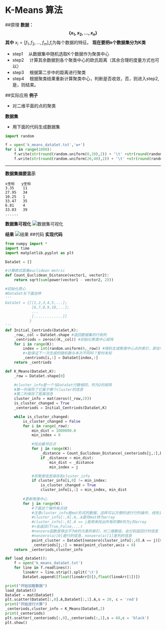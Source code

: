 # K-Means 算法

##原理
**数据：$$ \{{x_1,x_2,...,x_n}\} $$**
**其中**
$x_i = [f_1,f_2,...,f_m]$,$f_i$为每个数据的特征。
**现在要把n个数据集分为K类**
* step1
&ensp;&ensp;从数据集中随机选取K个数据作为聚类中心
* step2
&ensp;&ensp;计算其余数据到各个聚类中心的欧氏距离（其余合理的度量方式也可以）
* step3
&ensp;&ensp;根据第二步中的距离进行聚类
* step4
&ensp;&ensp;根据聚类结果重新计算聚类中心，判断是否收敛，否，则进入step2,是，则结束。

##实际应用
**例子**
* 对二维平面的点的聚类

**数据集**
* 用下面的代码生成数据集
``` python {.line-numbers}
import random

f = open('k_means_dataSet.txt','w+')
for i in range(1000):
    f.write(str(round(random.uniform(0,20),2)) + '\t' +str(round(random.uniform(0,20))) + '\n')
    f.write(str(round(random.uniform(20,40),2)) + '\t' +str(round(random.uniform(20,40))) + '\n')
```
** **
**数据集摘要显示**
```
x坐标   y坐标
3.35	11
27.95	34
10.25	1
33.47	35
6.81	4
33.03	39
......
```
**数据集可视化**
![数据集可视化](E:/MD/DataSetShow.png)

**结果**
![结果](E:/MD/result.png)
##代码
**实现代码**
``` python {.line-numbers}
from numpy import *
import time
import matplotlib.pyplot as plt

DataSet = []

#计算欧式距离euclidean metric
def Count_Euclidean_Distance(vector1, vector2):
    return sqrt(sum(power(vector1 - vector2, 2)))

#初始化质心
#DataSet长下面这样
'''
DataSet = {[[1,2,3,4,5,...];
            [6,7,8,9,10,...];
            ...
            [.............]]
           }
'''
def Initial_Centriods(DataSet,K):
    _row,_col = DataSet.shape #返回数据集的行和列
    _centriods = zeros((K,_col)) #初始化聚类中心矩阵
    for i in range(K):
        index = int(random.uniform(0,_row)) #随机生成聚类中心点的索引，即在哪行
        #⬆能保证下一次生成的随机数与本次不同吗？暂时未知
        _centriods[i,:] = DataSet[index,:]
    return _centriods

def K_Means(DataSet,K):
    _row = DataSet.shape[0]

    #cluster_info是一个与DataSet行数相同，列为2的矩阵
    #第一列保存了它属于哪个cluster的信息
    #第二列保存了距离信息
    cluster_info = mat(zeros((_row,2)))
    is_cluster_changed = True
    _centeriods = Initial_Centriods(DataSet,K)

    while is_cluster_changed:
        is_cluster_changed = False
        for i in range(_row):
            min_dist = 1000000.0
            min_index = 0

            #找出最邻近点
            for j in range(K):
                _distance = Count_Euclidean_Distance(_centeriods[j,:],DataSet[i,:])
                if _distance < min_dist:
                    min_dist = _distance
                    min_index = j

            #将聚类信息保存到cluster_info
            if cluster_info[i,0] != min_index:
                is_cluster_changed = True
                cluster_info[i,:] = min_index, min_dist
        
        #更新聚类中心
        for j in range(K):
            #下面这个操作有点绕
            #注意cluster_info是mat形式的数据，这样可以方便的进行行列操作，线性变换
            #cluster_info[:,0].A,.A是将mat转为array
            #cluster_info[:,0].A == j是用来找出所有的第0列为j的array
            #⬆会返回(True,False,...)
            #nonzero函数是得出不为0的元素的索引，对二维数组，会分别返回行列信息
            #nonzero(a)[0]是行的信息，nonzero(a)[1]是列的信息
            point_cluster = DataSet[nonzero(cluster_info[:,0].A == j)[0]]
            _centeriods[j,:] = mean(point_cluster,axis = 0)
    return _centeriods,cluster_info

def load_dataSet():
    f = open('k_means_dataSet.txt')
    for line in f.readlines():
        lineArr = line.strip().split('\t')
        DataSet.append([float(lineArr[0]),float(lineArr[1])])

print("开始加载数据")
load_dataSet()
DataSet = mat(DataSet)
plt.scatter(DataSet[:,0].A,DataSet[:,1].A,s = 20, c = 'red')
print("开始进行计算")
_centeriods,cluster_info = K_Means(DataSet,2)
print(_centeriods)
plt.scatter(_centeriods[:,0],_centeriods[:,1],s = 60,c = 'black')
plt.show()
```